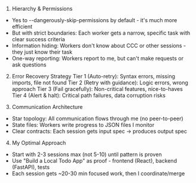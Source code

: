  1. Hierarchy & Permissions
  - Yes to --dangerously-skip-permissions by default - it's much more efficient
  - But with strict boundaries: Each worker gets a narrow, specific task with clear success criteria
  - Information hiding: Workers don't know about CCC or other sessions - they just know their task
  - One-way reporting: Workers report to me, but can't make requests or ask questions

  2. Error Recovery Strategy
  Tier 1 (Auto-retry): Syntax errors, missing imports, file not found
  Tier 2 (Retry with guidance): Logic errors, wrong approach
  Tier 3 (Fail gracefully): Non-critical features, nice-to-haves
  Tier 4 (Alert & halt): Critical path failures, data corruption risks

  3. Communication Architecture
  - Star topology: All communication flows through me (no peer-to-peer)
  - State files: Workers write progress to JSON files I monitor
  - Clear contracts: Each session gets input spec → produces output spec

  4. My Optimal Approach
  - Start with 2-3 sessions max (not 5-10) until pattern is proven
  - Use "Build a Local Todo App" as proof - frontend (React), backend (FastAPI), tests
  - Each session gets ~20-30 min focused work, then I coordinate/merge
